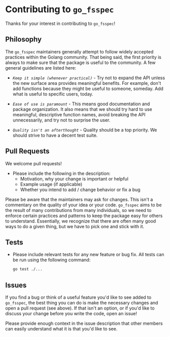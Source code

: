 # Contributing to `go_fsspec`

Thanks for your interest in contributing to `go_fsspec`!

## Philosophy

The `go_fsspec` maintainers generally attempt to follow widely accepted practices within the Golang community. That being said, the first priority is always to make sure that the package is useful to the community. A few general guidelines are listed here:

- *`Keep it simple (whenever practical)`* - Try not to expand the API unless the new surface area provides meaningful benefits. For example, don't add functions because they might be useful to someone, someday. Add what is useful to specific users, today.

- *`Ease of use is paramount`* - This means good documentation and package organization. It also means that we should try hard to use meaningful, descriptive function names, avoid breaking the API unnecessarily, and try not to surprise the user.

- *`Quality isn't an afterthought`* - Quality should be a top priority. We should strive to have a decent test suite.

## Pull Requests

We welcome pull requests!

- Please include the following in the description:
  - Motivation, why your change is important or helpful
  - Example usage (if applicable)
  - Whether you intend to add / change behavior or fix a bug

Please be aware that the maintainers may ask for changes. This isn't a commentary on the quality of your idea or your code. `go_fsspec` aims to be the  result of many contributions from many individuals, so we need to enforce certain practices and patterns to keep the package easy for others to understand. Essentially, we recognize that there are often many good ways to do a given thing, but we have to pick one and stick with it.

## Tests

- Please include relevant tests for any new feature or bug fix. All tests can be run using the following command:

    ```bash
    go test ./...
    ```

## Issues

If you find a bug or think of a useful feature you'd like to see added to `go_fsspec`, the best thing
you can do is make the necessary changes and open a pull request (see above). If that isn't an option, or if you'd like to discuss your change before you write the code, open an issue!

Please provide enough context in the issue description that other members can easily understand what it is that you'd like to see.

